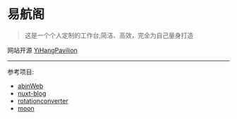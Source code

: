 
# 易航阁

> 这是一个个人定制的工作台,简洁、高效，完全为自己量身打造

网站开源 [YiHangPavilion](https://github.com/BeyondXinXin/YiHangPavilion)

---

参考项目:  
  * [abinWeb](https://github.com/web-abin/abinWeb)
  * [nuxt-blog](https://github.com/chansee97/nuxt-blog)
  * [rotationconverter](https://github.com/gaschler/rotationconverter)
  * [moon](https://github.com/jic999/moon-web-start)


